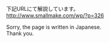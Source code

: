 下記URLにて解説しています。  
http://www.smallmake.com/wp/?p=326  

Sorry, the page is written in Japanese.  
Thank you.  
